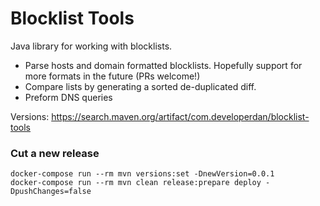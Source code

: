 # Blocklist Tools

Java library for working with blocklists.

* Parse hosts and domain formatted blocklists. Hopefully support for more formats in the future (PRs welcome!)
* Compare lists by generating a sorted de-duplicated diff.
* Preform DNS queries

Versions: https://search.maven.org/artifact/com.developerdan/blocklist-tools

### Cut a new release

    docker-compose run --rm mvn versions:set -DnewVersion=0.0.1
    docker-compose run --rm mvn clean release:prepare deploy -DpushChanges=false
